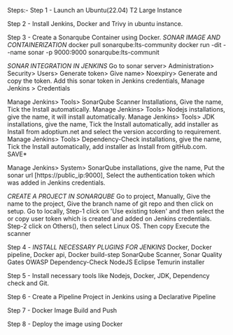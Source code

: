 Steps:-
Step 1 - Launch an Ubuntu(22.04) T2 Large Instance

Step 2 - Install Jenkins, Docker and Trivy in ubuntu instance. 

Step 3 - Create a Sonarqube Container using Docker.
*SONAR IMAGE AND CONTAINERIZATION*
docker pull sonarqube:lts-community
docker run -dit --name sonar -p 9000:9000 sonarqube:lts-communit

*SONAR INTEGRATION IN JENKINS*
Go to sonar server> Administration> Security> Users> Generate token> Give name> Noexpiry> Generate and copy the token.
Add this sonar token in Jenkins credentials, Manage Jenkins > Credentials

Manage Jenkins> Tools> SonarQube Scanner Installations, Give the name, Tick the Install automatically.
Manage Jenkins> Tools> Nodejs installations, give the name, it will install automatically.
Manage Jenkins> Tools> JDK installations, give the name, Tick the Install automatically, add installer as Install from adoptium.net and select the version according to requirement.
Manage Jenkins> Tools> Dependency-Check installations, give the name, Tick the Install automatically, add installer as Install from gitHub.com.
SAVE*

Manage Jenkins> System> SonarQube installations, give the name, Put the sonar url [https://public_ip:9000], Select the authentication token which was added in Jenkins credentials. 

*CREATE A PROJECT IN SONARQUBE*
Go to project, Manually, Give the name to the project, Give the branch name of git repo and then click on setup.
Go to locally, Step-1 click on 'Use existing token' and then select the or copy user token which is created and added on Jenkins credentials. Step-2 click on Others(), then select Linux OS. Then copy Execute the scanner 


Step 4 - *INSTALL NECESSARY PLUGINS FOR JENKINS* 
Docker, Docker pipeline, Docker api, Docker build-step
SonarQube Scanner, Sonar Quality Gates 
OWASP Dependency-Check 
NodeJS 
Eclipse Temurin installer

Step 5 - Install necessary tools like Nodejs, Docker, JDK, Dependency check and Git.

Step 6 - Create a Pipeline Project in Jenkins using a Declarative Pipeline
                
Step 7 - Docker Image Build and Push

Step 8 - Deploy the image using Docker
